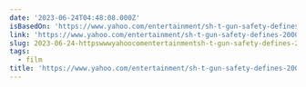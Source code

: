 ```yaml
---
date: '2023-06-24T04:48:08.000Z'
isBasedOn: 'https://www.yahoo.com/entertainment/sh-t-gun-safety-defines-200010966.html'
link: 'https://www.yahoo.com/entertainment/sh-t-gun-safety-defines-200010966.html'
slug: 2023-06-24-httpswwwyahoocomentertainmentsh-t-gun-safety-defines-200010966html
tags:
  - film
title: 'https://www.yahoo.com/entertainment/sh-t-gun-safety-defines-200010966.html'
---
```


